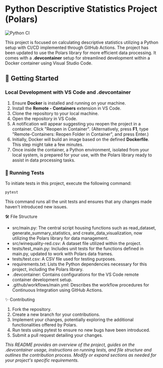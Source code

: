# Python Descriptive Statistics Project (Polars)

![Python CI](https://github.com/nogibjj/ids706-mini-project-3/actions/workflows/main.yml/badge.svg)

This project is focused on calculating descriptive statistics utilizing a Python setup with CI/CD implemented through GitHub Actions. The project has been updated to use the Polars library for more efficient data processing. It comes with a **.devcontainer** setup for streamlined development within a Docker container using Visual Studio Code.

## 🚀 Getting Started

### Local Development with VS Code and .devcontainer
1. Ensure **Docker** is installed and running on your machine.
2. Install the **Remote - Containers** extension in VS Code.
3. Clone the repository to your local machine.
4. Open the repository in VS Code.
5. A notification will appear suggesting you reopen the project in a container. Click "Reopen in Container". (Alternatively, press **F1**, type "Remote-Containers: Reopen Folder in Container", and press Enter.)
6. Initially, Docker will build an image based on the defined **Dockerfile**. This step might take a few minutes.
7. Once inside the container, a Python environment, isolated from your local system, is prepared for your use, with the Polars library ready to assist in data processing tasks.

### 🧪 Running Tests

To initiate tests in this project, execute the following command:
 
```bash
pytest
```

This command runs all the unit tests and ensures that any changes made haven't introduced new issues.

🛠️ File Structure
* src/main.py: The central script housing functions such as read_dataset, generate_summary_statistics, and create_data_visualization, now utilizing the Polars library for data management.
* src/winequality-red.csv: A dataset file utilized within the project.
* tests/test_main.py: Includes unit tests for the functions defined in main.py, updated to work with Polars data frames.
* tests/test.csv: A CSV file used for testing purposes.
* requirements.txt: Lists the Python dependencies necessary for this project, including the Polars library.
* .devcontainer: Contains configurations for the VS Code remote container development setup.
* .github/workflows/main.yml: Describes the workflow procedures for Continuous Integration using GitHub Actions.
  
✨ Contributing
1. Fork the repository.
2. Create a new branch for your contributions.
3. Implement your changes, potentially exploring the additional functionalities offered by Polars.
4. Run tests using pytest to ensure no new bugs have been introduced.
5. Submit a pull request detailing your changes.

*_This README provides an overview of the project, guides on the .devcontainer usage, instructions on running tests, and file structure and outlines the contribution process. Modify or expand sections as needed for your project's specific requirements._*
